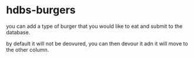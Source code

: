 # hdbs-burgers

 you can add a type of burger that you would like to eat and submit to the database.

 by default it will not be deovured, you can then devour it adn it will move to the other column.